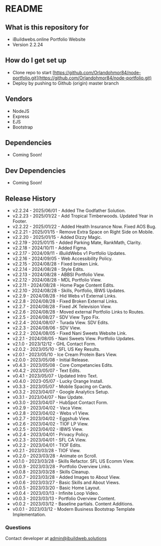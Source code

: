# README #

## What is this repository for ##

* iBuildwebs.online Portfolio Website
* Version 2.2.24

## How do I get set up ##

* Clone repo to start [https://github.com/Orlandohmor84/node-portfolio.git](https://github.com/Orlandohmor84/node-portfolio.git)
* Deploy by pushing to Github (origin) master branch

## Vendors ##

* NodeJS
* Express
* EJS
* Bootstrap

## Dependencies ##

* Coming Soon!

## Dev Dependencies ##

* Coming Soon!

## Release History ##

* v2.2.24 - 2025/06/01 - Added The Godfather Solution.
* v2.2.23 - 2025/01/22 - Add Tropical Timberwoods. Updated Year in Footer.
* v2.2.22 - 2025/01/22 - Added Health Insurance Now. Fixed AOS Bug.
* v2.2.21 - 2025/01/15 - Remove Extra Space on Right Side on Mobile.
* v2.2.20 - 2025/01/15 - Added Dizzy Magic.
* v2.2.19 - 2025/01/15 - Added Parking Mate, RankMath, Clarity.
* v2.2.18 - 2024/10/11 - Added Figma.
* v2.2.17 - 2024/09/11 - iBuildWebs v1 Portfolio Updates.
* v2.2.16 - 2024/09/05 - Web Accessibility Policy.
* v2.2.15 - 2024/08/28 - Fixed broken Link.
* v2.2.14 - 2024/08/28 - Style Edits.
* v2.2.13 - 2024/08/28 - ABBSI Portfolio View.
* v2.2.12 - 2024/08/28 - MDL Portfolio View.
* v2.2.11 - 2024/08/28 - Home Page Content Edits.
* v2.2.10 - 2024/08/28 - Skills, Portfolio, IBWS Updates.
* v2.2.9 - 2024/08/28 - Hid Webs v1 External Links.
* v2.2.8 - 2024/08/28 - Fixed Broken External Links.
* v2.2.7 - 2024/08/28 - Fixed JK Television View.
* v2.2.6 - 2024/08/28 - Moved external Portfolio Links to Routes.
* v2.2.5 - 2024/08/27 - SDV View Typo Fix.
* v2.2.4 - 2024/08/07 - Turada View. SDV Edits.
* v2.2.3 - 2024/08/06 - SDV View.
* v2.2.2 - 2024/08/05 - Fixed Nani Sweets Website Link.
* v2.2.1 - 2024/08/05 - Nani Sweets View. Portfolio Updates.
* v2.1.0 - 2023/12/12 - GHL Contact Form.
* v2.0.2 - 2023/05/10 - SFL US Key Results.
* v2.0.1 - 2023/05/10 - Ice Cream Protein Bars View.
* v2.0.0 - 2023/05/08 - Initial Release.
* v0.4.3 - 2023/05/08 - Core Competancies Edits.
* v0.4.2 - 2023/05/07 - Text Edits.
* v0.4.1 - 2023/05/07 - Updated Intro Text.
* v0.4.0 - 2023-05/07 - Lucky Orange Install.
* v0.3.3 - 2023/05/07 - Mobile Spacing on Cards.
* v0.3.2 - 2023/04/07 - Google Analytics Setup.
* v0.3.1 - 2023/04/07 - Nav Update.
* v0.3.0 - 2023/04/07 - HubSpot Contact Form.
* v0.2.9 - 2023/04/02 - Vaca View.
* v0.2.8 - 2023/04/02 - Webs v1 View.
* v0.2.7 - 2023/04/02 - Eggshub View.
* v0.2.6 - 2023/04/02 - TIOF LP View.
* v0.2.5 - 2023/04/02 - IBWS View.
* v0.2.4 - 2023/04/01 - Privacy Policy.
* v0.2.3 - 2023/04/01 - SFL CA View.
* v0.2.2 - 2023/04/01 - TIOF Edits.
* v0.2.1 - 2023/03/28 - TIOF View.
* v0.2.0 - 2023/03/28 - Animate on Scroll.
* v0.1.0 - 2023/03/28 - Skills Refactor. SFL US Ecomm View.
* v0.0.9 - 2023/03/28 - Portfolio Overview Links.
* v0.0.8 - 2023/03/28 - Skills Cleanup.
* v0.0.7 - 2023/03/28 - Added Images to About View.
* v0.0.6 - 2023/03/27 - Basic Skills and About Views.
* v0.0.5 - 2023/03/20 - Basic Home Layout.
* v0.0.4 - 2023/03/13 - Infinite Loop Video.
* v0.0.3 - 2023/03/13 - Portfolio Overview Content.
* v0.0.2 - 2023/03/12 - Baseline partials. Content Additions.
* v0.0.1 - 2023/03/12 - Modern Business Bootstrap Template Implementation.

### Questions ###

Contact developer at admin@ibuildweb.solutions

